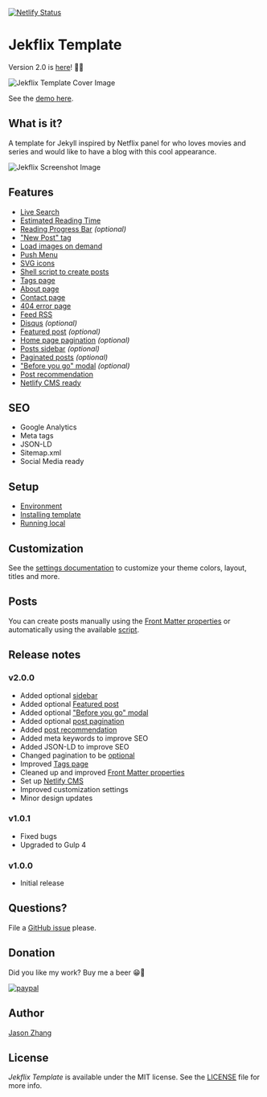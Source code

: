 [![Netlify Status](https://api.netlify.com/api/v1/badges/5f205b3a-73c2-472c-b052-82b95bdf36b7/deploy-status)](https://app.netlify.com/sites/sleepy-bhabha-00eedf/deploys)

# Jekflix Template

Version 2.0 is [here](https://github.com/jasonzhang/jekflix-template#v200)! 🎉🎊

![Jekflix Template Cover Image](https://res.cloudinary.com/dm7h7e8xj/image/upload/v1505354182/jekflix-logo_mfngps.png)

See the [demo here](https://jekflix.Zhang.com/).

## What is it?

A template for Jekyll inspired by Netflix panel for who loves movies and series and would like to have a blog with this cool appearance.

![Jekflix Screenshot Image](https://res.cloudinary.com/dm7h7e8xj/image/upload/v1566390829/jekflix-screenshot-2_zfiog2.jpg)

## Features

- [Live Search](https://github.com/jasonzhang/jekflix-template/wiki/Features#live-search)
- [Estimated Reading Time](https://github.com/jasonzhang/jekflix-template/wiki/Features#estimated-reading-time)
- [Reading Progress Bar](https://github.com/jasonzhang/jekflix-template/wiki/Features#reading-progress-bar) *(optional)*
- ["New Post" tag](https://github.com/jasonzhang/jekflix-template/wiki/Features#new-post-tag)
- [Load images on demand](https://github.com/jasonzhang/jekflix-template/wiki/Features#load-images-on-demand)
- [Push Menu](https://github.com/jasonzhang/jekflix-template/wiki/Features#push-menu)
- [SVG icons](https://github.com/jasonzhang/jekflix-template/wiki/Features#svg-icons)
- [Shell script to create posts](https://github.com/jasonzhang/jekflix-template/wiki/Features#shell-script-to-create-posts)
- [Tags page](https://github.com/jasonzhang/jekflix-template/wiki/Features#tags-page)
- [About page](https://github.com/jasonzhang/jekflix-template/wiki/Features#about-page)
- [Contact page](https://github.com/jasonzhang/jekflix-template/wiki/Features#contact-page)
- [404 error page](https://github.com/jasonzhang/jekflix-template/wiki/Features#404-error-page)
- [Feed RSS](https://github.com/jasonzhang/jekflix-template/wiki/Features#feed-rss)
- [Disqus](https://github.com/jasonzhang/jekflix-template/wiki/Features#disqus) *(optional)*
- [Featured post](https://github.com/jasonzhang/jekflix-template/wiki/Features#featured-post) *(optional)*
- [Home page pagination](https://github.com/jasonzhang/jekflix-template/wiki/Features#home-page-pagination) *(optional)*
- [Posts sidebar](https://github.com/jasonzhang/jekflix-template/wiki/Features#posts-sidebar) *(optional)*
- [Paginated posts](https://github.com/jasonzhang/jekflix-template/wiki/Features#paginated-posts) *(optional)*
- ["Before you go" modal](https://github.com/jasonzhang/jekflix-template/wiki/Features#before-you-go-modal) *(optional)*
- [Post recommendation](https://github.com/jasonzhang/jekflix-template/wiki/Features#post-recommendation)
- [Netlify CMS ready](https://github.com/jasonzhang/jekflix-template/wiki/Features#netlify-cms-ready)

## SEO

- Google Analytics
- Meta tags
- JSON-LD
- Sitemap.xml
- Social Media ready

## Setup

- [Environment](https://github.com/jasonzhang/jekflix-template/wiki/setup#environment)
- [Installing template](https://github.com/jasonzhang/jekflix-template/wiki/setup#installing-template)
- [Running local](https://github.com/jasonzhang/jekflix-template/wiki/setup#running-local)

## Customization

See the [settings documentation](https://github.com/jasonzhang/jekflix-template/wiki/settings) to customize your theme colors, layout, titles and more.

## Posts

You can create posts manually using the [Front Matter properties](https://github.com/jasonzhang/jekflix-template/wiki/post#front-matter-properties) or automatically using the available [script](https://github.com/jasonzhang/jekflix-template/wiki/post#creating-a-post).

## Release notes

### v2.0.0
- Added optional [sidebar](https://github.com/jasonzhang/jekflix-template/wiki/Features#posts-sidebar)
- Added optional [Featured post](https://github.com/jasonzhang/jekflix-template/wiki/features#featured-post)
- Added optional ["Before you go" modal](https://github.com/jasonzhang/jekflix-template/wiki/features#before-you-go-modal)
- Added optional [post pagination](https://github.com/jasonzhang/jekflix-template/wiki/features#paginated-posts)
- Added [post recommendation](https://github.com/jasonzhang/jekflix-template/wiki/features#post-recommendation)
- Added meta keywords to improve SEO
- Added JSON-LD to improve SEO
- Changed pagination to be [optional](https://github.com/jasonzhang/jekflix-template/wiki/features#home-page-pagination)
- Improved [Tags page](https://github.com/jasonzhang/jekflix-template/wiki/features#tags-page)
- Cleaned up and improved [Front Matter properties](https://github.com/jasonzhang/jekflix-template/wiki/post#front-matter-properties)
- Set up [Netlify CMS](https://github.com/jasonzhang/jekflix-template/wiki/features#netlify-cms-ready)
- Improved customization settings
- Minor design updates

### v1.0.1
- Fixed bugs
- Upgraded to Gulp 4

### v1.0.0
- Initial release

## Questions?

File a [GitHub issue](https://github.com/jasonzhang/jekflix-template/issues/new) please.

## Donation

Did you like my work? Buy me a beer 😁🍺

[![paypal](https://www.paypalobjects.com/en_US/i/btn/btn_donateCC_LG.gif)](https://www.paypal.com/cgi-bin/webscr?cmd=_s-xclick&hosted_button_id=SAKL66RSDGH48&source=url)

## Author

[Jason Zhang](https://Zhang.com/)

## License

*Jekflix Template* is available under the MIT license. See the [LICENSE](https://github.com/jasonzhang/jekflix-template/blob/master/LICENSE) file for more info.
